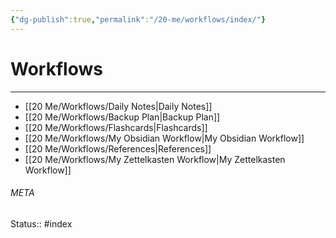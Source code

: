 ```yaml
---
{"dg-publish":true,"permalink":"/20-me/workflows/index/"}
---
```


# Workflows
---
- [[20 Me/Workflows/Daily Notes\|Daily Notes]]
- [[20 Me/Workflows/Backup Plan\|Backup Plan]]
- [[20 Me/Workflows/Flashcards\|Flashcards]]
- [[20 Me/Workflows/My Obsidian Workflow\|My Obsidian Workflow]]
- [[20 Me/Workflows/References\|References]]
- [[20 Me/Workflows/My Zettelkasten Workflow\|My Zettelkasten Workflow]]





###### META
Status:: #index
